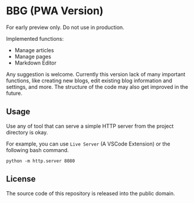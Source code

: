 
# BBG (PWA Version)

For early preview only. Do not use in production.

Implemented functions:

* Manage articles
* Manage pages
* Markdown Editor

Any suggestion is welcome. Currently this version lack of many important functions, like creating new blogs, edit existing blog information and settings, and more. The structure of the code may also get improved in the future.

## Usage

Use any of tool that can serve a simple HTTP server from the project directory is okay.

For example, you can use `Live Server` (A VSCode Extension) or the following bash command.

```
python -m http.server 8080
```

## License

The source code of this repository is released into the public domain.